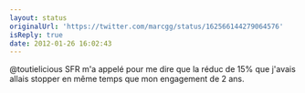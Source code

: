```yaml
---
layout: status
originalUrl: 'https://twitter.com/marcgg/status/162566144279064576'
isReply: true
date: 2012-01-26 16:02:43
---
```


@toutielicious SFR m'a appelé pour me dire que la réduc de 15% que j'avais allais stopper en même temps que mon engagement de 2 ans.
